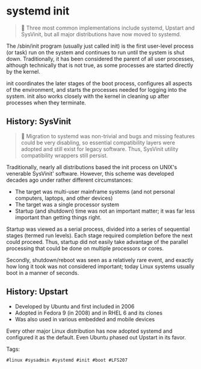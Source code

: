 # systemd init

> 📝 Three most common implementations include systemd, Upstart and SysVinit,
> but all major distributions have now moved to systemd.

The /sbin/init program (usually just called init) is the first user-level
process (or task) run on the system and continues to run until the system is
shut down. Traditionally, it has been considered the parent of all user
processes, although technically that is not true, as some processes are started
directly by the kernel.

init coordinates the later stages of the boot process, configures all aspects
of the environment, and starts the processes needed for logging into the
system. init also works closely with the kernel in cleaning up after processes
when they terminate.

## History: SysVinit

> 📝 Migration to systemd was non-trivial and bugs and missing features could
> be very disabling, so essential compatibility layers were adopted and still
> exist for legacy software. Thus, SysVinit utility compatibility wrappers
> still persist.

Traditionally, nearly all distributions based the init process on UNIX's
venerable SysVinit' software. However, this scheme was developed decades ago
under rather different circumstances:

* The target was multi-user mainframe systems (and not personal computers, laptops, and other devices)
* The target was a single processor system
* Startup (and shutdown) time was not an important matter; it was far less important than getting things right.

Startup was viewed as a serial process, divided into a series of sequential
stages (termed run levels). Each stage required completion before the next
could proceed. Thus, startup did not easily take advantage of the parallel
processing that could be done on multiple processors or cores.

Secondly, shutdown/reboot was seen as a relatively rare event, and exactly how
long it took was not considered important; today Linux systems usually boot in
a manner of seconds.

## History: Upstart

* Developed by Ubuntu and first included in 2006
* Adopted in Fedora 9 (in 2008) and in RHEL 6 and its clones
* Was also used in various embedded and mobile devices

Every other major Linux distribution has now adopted systemd and configured it
as the default. Even Ubuntu phased out Upstart in its favor.

Tags:

    #linux #sysadmin #systemd #init #boot #LFS207
